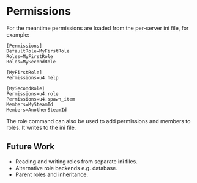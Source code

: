 # Permissions

For the meantime permissions are loaded from the per-server ini file, for example:

	[Permissions]
	DefaultRole=MyFirstRole
	Roles=MyFirstRole
	Roles=MySecondRole

	[MyFirstRole]
	Permissions=u4.help

	[MySecondRole]
	Permissions=u4.role
	Permissions=u4.spawn_item
	Members=MySteamId
	Members=AnotherSteamId

The role command can also be used to add permissions and members to roles. It writes to the ini file.

## Future Work

- Reading and writing roles from separate ini files.
- Alternative role backends e.g. database.
- Parent roles and inheritance.
